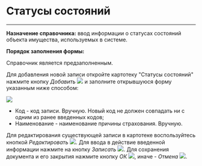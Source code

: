 ﻿# Статусы состояний
______

**Назначение справочника:** ввод информации о статусах состояний объекта имущества, используемых в системе.

**Порядок заполнения формы:**

Справочник является предзаполненным.

Для добавления новой записи откройте картотеку "Статусы состояний" нажмите кнопку *Добавить* ![](topic:Com.AddFiles.Buttons.Btn_Add.png) и заполните открывшуюся форму указанным ниже способом:

![](topic:.AddFiles.Screenshot_20044.jpg)

* Код - код записи. Вручную. Новый код не должен совпадать ни с одним из ранее введенных кодов;
* Наименование - наименование причины страхования. Вручную.

Для редактирования существующей записи в картотеке воспользуйтесь кнопкой *Редактировать* ![](topic:Com.AddFiles.Buttons.Btn_Edit.png).
Для ввода в действие введенной информации нажмите на кнопку *Записать* ![](topic:Com.AddFiles.Buttons.Btn_OK.png).
Для сохранения документа и его закрытия нажмите кнопку *ОК* ![](topic:Com.AddFiles.Buttons.Btn_Ok_grey.png), иначе - *Отмена* ![](topic:Com.AddFiles.Buttons.Btn_CloseCancel.png).

